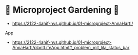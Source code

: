 # :herb: Microproject Gardening :herb:

* https://2122-4ahif-nvs.github.io/01-microproject-AnnaHartl/

App
* https://2122-4ahif-nvs.github.io/01-microproject-AnnaHartl/plantLifeApp.html#_problem_mit_lila_status_bar
